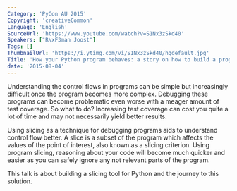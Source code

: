 ```yaml
---
Category: 'PyCon AU 2015'
Copyright: 'creativeCommon'
Language: 'English'
SourceUrl: 'https://www.youtube.com/watch?v=S1Nx3zSkd40'
Speakers: ["R\xF3man Joost"]
Tags: []
ThumbnailUrl: 'https://i.ytimg.com/vi/S1Nx3zSkd40/hqdefault.jpg'
Title: 'How your Python program behaves: a story on how to build a program slicer'
date: '2015-08-04'
---
```

Understanding the control flows in programs can be simple but increasingly difficult once the program becomes more complex. Debugging these programs can become problematic even worse with a meager amount of test coverage. So what to do? Increasing test coverage can cost you quite a lot of time and may not necessarily yield better results.

Using slicing as a technique for debugging programs aids to understand control flow better. A slice is a subset of the program which affects the values of the point of interest, also known as a slicing criterion. Using program slicing, reasoning about your code will become much quicker and easier as you can safely ignore any not relevant parts of the program.

This talk is about building a slicing tool for Python and the journey to this solution.
